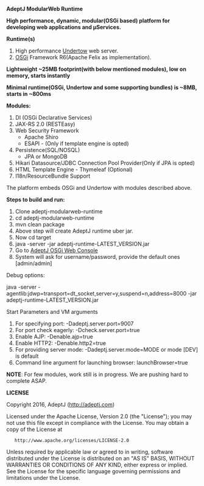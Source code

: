 **AdeptJ ModularWeb Runtime**

**High performance, dynamic, modular(OSGi based) platform for developing web applications and µServices.**

**Runtime(s)**

1. High performance [Undertow](http://undertow.io/) web server.
2. [OSGi](https://www.osgi.org) Framework R6(Apache Felix as implementation).

**Lightweight ~25MB footprint(with below mentioned modules), low on memory, starts instantly**

**Minimal runtime(OSGi, Undertow and some supporting bundles) is ~8MB, starts in ~800ms**

**Modules:**

1. DI (OSGi Declarative Services)
2. JAX-RS 2.0 (RESTEasy)
3. Web Security Framework
   - Apache Shiro 
   - ESAPI - (Only if template engine is opted)
4. Persistence(SQL/NOSQL)
   - JPA or MongoDB
5. Hikari Datasource/JDBC Connection Pool Provider(Only if JPA is opted)
6. HTML Template Engine - Thymeleaf (Optional)
7. I18n/ResourceBundle Support


The platform embeds OSGi and Undertow with modules described above.

**Steps to build and run:**

1. Clone adeptj-modularweb-runtime
2. cd adeptj-modularweb-runtime
3. mvn clean package
4. Above step will create AdeptJ runtime uber jar.
4. Now cd target
5. java -server -jar adeptj-runtime-LATEST_VERSION.jar
6. Go to [AdeptJ OSGi Web Console](http://localhost:9007/system/console)
7. System will ask for username/password, provide the default ones [admin/admin]

Debug options:

java -server -agentlib:jdwp=transport=dt_socket,server=y,suspend=n,address=8000 -jar adeptj-runtime-LATEST_VERSION.jar

Start Parameters and VM arguments

1. For specifying port: -Dadeptj.server.port=9007
2. For port check eagerly: -Dcheck.server.port=true
3. Enable AJP: -Denable.ajp=true
4. Enable HTTP2: -Denable.http2=true
5. For providing server mode: -Dadeptj.server.mode=MODE or mode [DEV] is default
6. Command line argument for launching browser: launchBrowser=true

**NOTE**: For few modules, work still is in progress. We are pushing hard to complete ASAP.

**LICENSE**

   Copyright 2016, AdeptJ (http://adeptj.com)
   
   Licensed under the Apache License, Version 2.0 (the "License");
   you may not use this file except in compliance with the License.
   You may obtain a copy of the License at
 
       http://www.apache.org/licenses/LICENSE-2.0
 
   Unless required by applicable law or agreed to in writing, software
   distributed under the License is distributed on an "AS IS" BASIS,
   WITHOUT WARRANTIES OR CONDITIONS OF ANY KIND, either express or implied.
   See the License for the specific language governing permissions and
   limitations under the License.
